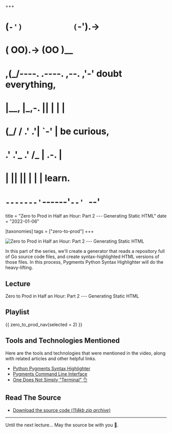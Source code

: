 +++
#   (`-')           (`-').->
#   ( OO).->        (OO )__
# ,(_/----. .----. ,--. ,'-' doubt everything,
# |__,    |\_,-.  ||  | |  |
#  (_/   /    .' .'|  `-'  | be curious,
#  .'  .'_  .'  /_ |  .-.  |
# |       ||      ||  | |  | learn.
# `-------'`------'`--' `--'

title = "Zero to Prod in Half an Hour: Part 2 --- Generating Static HTML"
date = "2022-01-06"

[taxonomies]
tags = ["zero-to-prod"]
+++

![Zero to Prod in Half an Hour: Part 2 --- Generating Static HTML](/zerotohero-dev/content/images/size/w1200/2024/03/structure.png)

In this part of the series, we'll create a generator that reads a repository
full of Go source code files, and create syntax-highlighted HTML versions of
those files. In this process, Pygments Python Syntax Highlighter will do the
heavy-lifting.

Lecture
-------

Zero to Prod in Half an Hour: Part 2 --- Generating Static HTML

Playlist
--------

{{ zero_to_prod_nav(selected = 2) }}

Tools and Technologies Mentioned
--------------------------------

Here are the tools and technologies that were mentioned in the video, along with
related articles and other helpful links.

* [Python Pygments Syntax Highlighter](https://pygments.org/)
* [Pygments Command Line Interface](https://pygments.org/docs/cmdline/)
* [One Does Not Simply "Terminal" 👌](@/roadmap/one-does-not-simply-terminal.md)

## Read The Source

* [Download the source code (_114kb zip
  archive_)](https://assets.zerotohero.dev/zero-to-prod-in-30/zero-to-prod-in-30.zip)

------------

Until the next lecture... May the source be with you 🦄.
